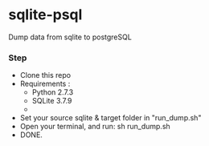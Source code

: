 # sqlite-psql
Dump data from sqlite to postgreSQL

### Step
* Clone this repo
* Requirements :
  - Python 2.7.3
  - SQLite 3.7.9
  - 
* Set your source sqlite & target folder in "run_dump.sh"
* Open your terminal, and run: sh run_dump.sh
* DONE.
